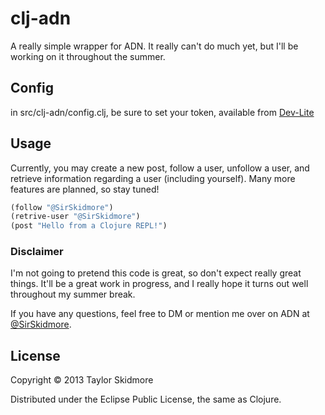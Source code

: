 # clj-adn

A really simple wrapper for ADN. It really can't do much yet, but I'll be working on it throughout the summer.

## Config

in src/clj-adn/config.clj, be sure to set your token, available from [Dev-Lite](http://dev-lite.jonathonduerig.com/)

## Usage

Currently, you may create a new post, follow a user, unfollow a user, and retrieve information regarding a user (including yourself). Many more features are planned, so stay tuned!

```clojure
(follow "@SirSkidmore")
(retrive-user "@SirSkidmore")
(post "Hello from a Clojure REPL!")
```
### Disclaimer

I'm not going to pretend this code is great, so don't expect really great things. It'll be a great work in progress, and I really hope it turns out well throughout my summer break.

If you have any questions, feel free to DM or mention me over on ADN at [@SirSkidmore](https://alpha.app.net/sirskidmore).

## License

Copyright © 2013 Taylor Skidmore

Distributed under the Eclipse Public License, the same as Clojure.

